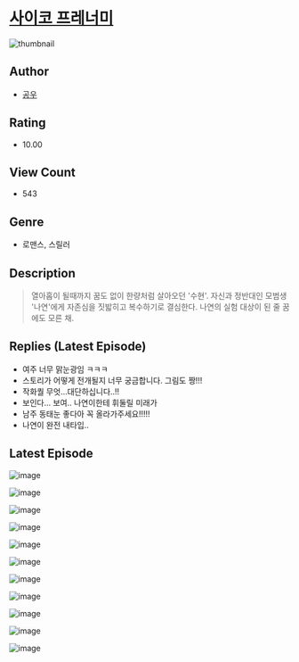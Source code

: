 # [사이코 프레너미](https://comic.naver.com/bestChallenge/list?titleId=810060)
![thumbnail](https://image-comic.pstatic.net/user_contents_data/challenge_comic/2023/05/23/366784/upload_7377512158329987639_480x623.jpeg)

## Author
- [공우](https://comic.naver.com/artistTitle?id=366784)

## Rating
- 10.00

## View Count
- 543

## Genre
- 로맨스, 스릴러

## Description
> 열아홉이 될때까지 꿈도 없이 한량처럼 살아오던 '수현'. 자신과 정반대인 모범생 '나연'에게 자존심을 짓밟히고 복수하기로 결심한다. 나연의 실험 대상이 된 줄 꿈에도 모른 채.

## Replies (Latest Episode)
- 여주 너무 맑눈광임 ㅋㅋㅋ
- 스토리가 어떻게 전개될지 너무 궁금합니다. 그림도 짱!!!
- 작화퀄 무엇...대단하십니다..!!
- 보인다... 보여.. 나연이한테 휘둘릴 미래가
- 남주 동태눈 좋다아 꼭 올라가주세요!!!!!
- 나연이 완전 내타입..

## Latest Episode
![image](https://image-comic.pstatic.net/user_contents_data/challenge_comic/2023/05/24/366784/upload_4134923720138437473.jpeg)

![image](https://image-comic.pstatic.net/user_contents_data/challenge_comic/2023/05/24/366784/upload_3846417556321939511.jpeg)

![image](https://image-comic.pstatic.net/user_contents_data/challenge_comic/2023/05/24/366784/upload_7161675808806167396.jpeg)

![image](https://image-comic.pstatic.net/user_contents_data/challenge_comic/2023/05/24/366784/upload_4123379956048148833.jpeg)

![image](https://image-comic.pstatic.net/user_contents_data/challenge_comic/2023/05/24/366784/upload_3977022855961983289.jpeg)

![image](https://image-comic.pstatic.net/user_contents_data/challenge_comic/2023/05/24/366784/upload_3631701411608290101.jpeg)

![image](https://image-comic.pstatic.net/user_contents_data/challenge_comic/2023/05/24/366784/upload_7016944877119300963.jpeg)

![image](https://image-comic.pstatic.net/user_contents_data/challenge_comic/2023/05/24/366784/upload_4062583538677474658.jpeg)

![image](https://image-comic.pstatic.net/user_contents_data/challenge_comic/2023/05/24/366784/upload_7293915158888538725.jpeg)

![image](https://image-comic.pstatic.net/user_contents_data/challenge_comic/2023/05/24/366784/upload_3990529265403836214.jpeg)

![image](https://image-comic.pstatic.net/user_contents_data/challenge_comic/2023/05/24/366784/upload_7090461733490470960.jpeg)
